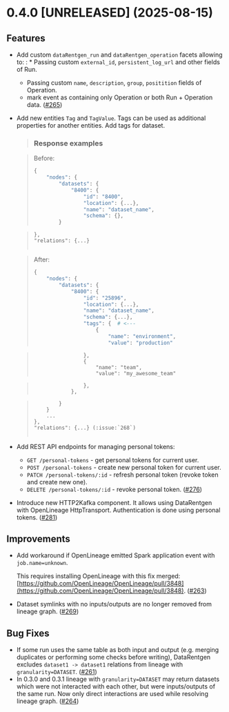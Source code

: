 # 0.4.0 [UNRELEASED] (2025-08-15)

## Features

- Add custom `dataRentgen_run` and `dataRentgen_operation` facets allowing to:
  : * Passing custom `external_id`, `persistent_log_url` and other fields of Run.
    * Passing custom `name`, `description`, `group`, `positition` fields of Operation.
    * mark event as containing only Operation or both Run + Operation data. ([#265](https://github.com/MobileTeleSystems/data-rentgen/issues/265))
- Add new entities `Tag` and `TagValue`. Tags can be used as additional properties for another entities.
  Add tags for dataset.
  > ### Response examples

  > Before:
  > ```python
  > {
  >     "nodes": {
  >         "datasets": {
  >             "8400": {
  >                 "id": "8400",
  >                 "location": {...},
  >                 "name": "dataset_name",
  >                 "schema": {},
  >         }

  >     },
  >     "relations": {...}
  > ```

  > After:
  > ```python
  > {
  >     "nodes": {
  >         "datasets": {
  >             "8400": {
  >                 "id": "25896",
  >                 "location": {...},
  >                 "name": "dataset_name",
  >                 "schema": {...},
  >                 "tags": {  # <---
  >                     {
  >                         "name": "environment",
  >                         "value": "production"

  >                     },
  >                     {
  >                         "name": "team",
  >                         "value": "my_awesome_team"

  >                     },
  >                 },

  >             }
  >         }
  >         ...
  >     },
  >     "relations": {...} (:issue:`268`)
  > ```
- Add REST API endpoints for managing personal tokens:
  - `GET /personal-tokens` - get personal tokens for current user.
  - `POST /personal-tokens` - create new personal token for current user.
  - `PATCH /personal-tokens/:id` - refresh personal token (revoke token and create new one).
  - `DELETE /personal-tokens/:id` - revoke personal token. ([#276](https://github.com/MobileTeleSystems/data-rentgen/issues/276))
- Introduce new HTTP2Kafka component. It allows using DataRentgen with OpenLineage HttpTransport.
  Authentication is done using personal tokens. ([#281](https://github.com/MobileTeleSystems/data-rentgen/issues/281))

## Improvements

- Add workaround if OpenLineage emitted Spark application event with `job.name=unknown`.

  This requires installing OpenLineage with this fix merged: [https://github.com/OpenLineage/OpenLineage/pull/3848](https://github.com/OpenLineage/OpenLineage/pull/3848). ([#263](https://github.com/MobileTeleSystems/data-rentgen/issues/263))
- Dataset symlinks with no inputs/outputs are no longer removed from lineage graph. ([#269](https://github.com/MobileTeleSystems/data-rentgen/issues/269))

## Bug Fixes

- If some run uses the same table as both input and output (e.g. merging duplicates or performing some checks before writing),
  DataRentgen excludes `dataset1 -> dataset1` relations from lineage with `granularity=DATASET`. ([#261](https://github.com/MobileTeleSystems/data-rentgen/issues/261))
- In 0.3.0 and 0.3.1 lineage with `granularity=DATASET` may return datasets which were not interacted with each other,
  but were inputs/outputs of the same run. Now only direct interactions are used while resolving lineage graph. ([#264](https://github.com/MobileTeleSystems/data-rentgen/issues/264))

